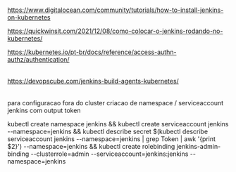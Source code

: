 ####
https://www.digitalocean.com/community/tutorials/how-to-install-jenkins-on-kubernetes

https://quickwinsit.com/2021/12/08/como-colocar-o-jenkins-rodando-no-kubernetes/

https://kubernetes.io/pt-br/docs/reference/access-authn-authz/authentication/

######

https://devopscube.com/jenkins-build-agents-kubernetes/




######
para configuracao fora do cluster
criacao de namespace / serviceaccount jenkins com output token

kubectl create namespace jenkins && kubectl create serviceaccount jenkins --namespace=jenkins && kubectl describe secret $(kubectl describe serviceaccount jenkins --namespace=jenkins | grep Token | awk '{print $2}') --namespace=jenkins && kubectl create rolebinding jenkins-admin-binding --clusterrole=admin --serviceaccount=jenkins:jenkins --namespace=jenkins
